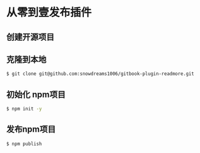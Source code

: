 # 从零到壹发布插件

## 创建开源项目

## 克隆到本地

```bash
$ git clone git@github.com:snowdreams1006/gitbook-plugin-readmore.git
```

## 初始化 npm项目

```bash
$ npm init -y
```

## 发布npm项目

```bash
$ npm publish
```
